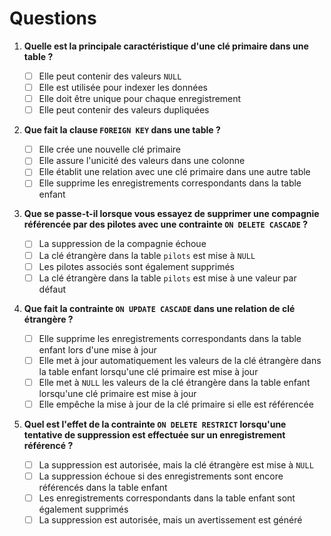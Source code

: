 # Questions

1. **Quelle est la principale caractéristique d'une clé primaire dans une table ?**

   - [ ] Elle peut contenir des valeurs `NULL`
   - [ ] Elle est utilisée pour indexer les données
   - [ ] Elle doit être unique pour chaque enregistrement
   - [ ] Elle peut contenir des valeurs dupliquées

2. **Que fait la clause `FOREIGN KEY` dans une table ?**

   - [ ] Elle crée une nouvelle clé primaire
   - [ ] Elle assure l'unicité des valeurs dans une colonne
   - [ ] Elle établit une relation avec une clé primaire dans une autre table
   - [ ] Elle supprime les enregistrements correspondants dans la table enfant

3. **Que se passe-t-il lorsque vous essayez de supprimer une compagnie référencée par des pilotes avec une contrainte `ON DELETE CASCADE` ?**

   - [ ] La suppression de la compagnie échoue
   - [ ] La clé étrangère dans la table `pilots` est mise à `NULL`
   - [ ] Les pilotes associés sont également supprimés
   - [ ] La clé étrangère dans la table `pilots` est mise à une valeur par défaut

4. **Que fait la contrainte `ON UPDATE CASCADE` dans une relation de clé étrangère ?**

   - [ ] Elle supprime les enregistrements correspondants dans la table enfant lors d'une mise à jour
   - [ ] Elle met à jour automatiquement les valeurs de la clé étrangère dans la table enfant lorsqu'une clé primaire est mise à jour
   - [ ] Elle met à `NULL` les valeurs de la clé étrangère dans la table enfant lorsqu'une clé primaire est mise à jour
   - [ ] Elle empêche la mise à jour de la clé primaire si elle est référencée

5. **Quel est l'effet de la contrainte `ON DELETE RESTRICT` lorsqu'une tentative de suppression est effectuée sur un enregistrement référencé ?**

   - [ ] La suppression est autorisée, mais la clé étrangère est mise à `NULL`
   - [ ] La suppression échoue si des enregistrements sont encore référencés dans la table enfant
   - [ ] Les enregistrements correspondants dans la table enfant sont également supprimés
   - [ ] La suppression est autorisée, mais un avertissement est généré